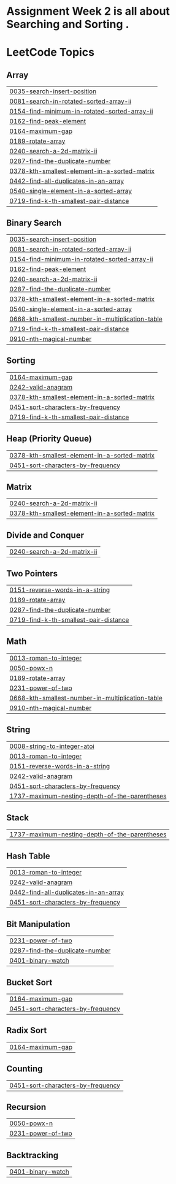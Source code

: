 # Assignment Week 2 is all about Searching and Sorting .

<!---LeetCode Topics Start-->
# LeetCode Topics
## Array
|  |
| ------- |
| [0035-search-insert-position](https://github.com/Tejashree2025/Assignment-Week-2/tree/master/0035-search-insert-position) |
| [0081-search-in-rotated-sorted-array-ii](https://github.com/Tejashree2025/Assignment-Week-2/tree/master/0081-search-in-rotated-sorted-array-ii) |
| [0154-find-minimum-in-rotated-sorted-array-ii](https://github.com/Tejashree2025/Assignment-Week-2/tree/master/0154-find-minimum-in-rotated-sorted-array-ii) |
| [0162-find-peak-element](https://github.com/Tejashree2025/Assignment-Week-2/tree/master/0162-find-peak-element) |
| [0164-maximum-gap](https://github.com/Tejashree2025/Assignment-Week-2/tree/master/0164-maximum-gap) |
| [0189-rotate-array](https://github.com/Tejashree2025/Assignment-Week-2/tree/master/0189-rotate-array) |
| [0240-search-a-2d-matrix-ii](https://github.com/Tejashree2025/Assignment-Week-2/tree/master/0240-search-a-2d-matrix-ii) |
| [0287-find-the-duplicate-number](https://github.com/Tejashree2025/Assignment-Week-2/tree/master/0287-find-the-duplicate-number) |
| [0378-kth-smallest-element-in-a-sorted-matrix](https://github.com/Tejashree2025/Assignment-Week-2/tree/master/0378-kth-smallest-element-in-a-sorted-matrix) |
| [0442-find-all-duplicates-in-an-array](https://github.com/Tejashree2025/Assignment-Week-2/tree/master/0442-find-all-duplicates-in-an-array) |
| [0540-single-element-in-a-sorted-array](https://github.com/Tejashree2025/Assignment-Week-2/tree/master/0540-single-element-in-a-sorted-array) |
| [0719-find-k-th-smallest-pair-distance](https://github.com/Tejashree2025/Assignment-Week-2/tree/master/0719-find-k-th-smallest-pair-distance) |
## Binary Search
|  |
| ------- |
| [0035-search-insert-position](https://github.com/Tejashree2025/Assignment-Week-2/tree/master/0035-search-insert-position) |
| [0081-search-in-rotated-sorted-array-ii](https://github.com/Tejashree2025/Assignment-Week-2/tree/master/0081-search-in-rotated-sorted-array-ii) |
| [0154-find-minimum-in-rotated-sorted-array-ii](https://github.com/Tejashree2025/Assignment-Week-2/tree/master/0154-find-minimum-in-rotated-sorted-array-ii) |
| [0162-find-peak-element](https://github.com/Tejashree2025/Assignment-Week-2/tree/master/0162-find-peak-element) |
| [0240-search-a-2d-matrix-ii](https://github.com/Tejashree2025/Assignment-Week-2/tree/master/0240-search-a-2d-matrix-ii) |
| [0287-find-the-duplicate-number](https://github.com/Tejashree2025/Assignment-Week-2/tree/master/0287-find-the-duplicate-number) |
| [0378-kth-smallest-element-in-a-sorted-matrix](https://github.com/Tejashree2025/Assignment-Week-2/tree/master/0378-kth-smallest-element-in-a-sorted-matrix) |
| [0540-single-element-in-a-sorted-array](https://github.com/Tejashree2025/Assignment-Week-2/tree/master/0540-single-element-in-a-sorted-array) |
| [0668-kth-smallest-number-in-multiplication-table](https://github.com/Tejashree2025/Assignment-Week-2/tree/master/0668-kth-smallest-number-in-multiplication-table) |
| [0719-find-k-th-smallest-pair-distance](https://github.com/Tejashree2025/Assignment-Week-2/tree/master/0719-find-k-th-smallest-pair-distance) |
| [0910-nth-magical-number](https://github.com/Tejashree2025/Assignment-Week-2/tree/master/0910-nth-magical-number) |
## Sorting
|  |
| ------- |
| [0164-maximum-gap](https://github.com/Tejashree2025/Assignment-Week-2/tree/master/0164-maximum-gap) |
| [0242-valid-anagram](https://github.com/Tejashree2025/Assignment-Week-2/tree/master/0242-valid-anagram) |
| [0378-kth-smallest-element-in-a-sorted-matrix](https://github.com/Tejashree2025/Assignment-Week-2/tree/master/0378-kth-smallest-element-in-a-sorted-matrix) |
| [0451-sort-characters-by-frequency](https://github.com/Tejashree2025/Assignment-Week-2/tree/master/0451-sort-characters-by-frequency) |
| [0719-find-k-th-smallest-pair-distance](https://github.com/Tejashree2025/Assignment-Week-2/tree/master/0719-find-k-th-smallest-pair-distance) |
## Heap (Priority Queue)
|  |
| ------- |
| [0378-kth-smallest-element-in-a-sorted-matrix](https://github.com/Tejashree2025/Assignment-Week-2/tree/master/0378-kth-smallest-element-in-a-sorted-matrix) |
| [0451-sort-characters-by-frequency](https://github.com/Tejashree2025/Assignment-Week-2/tree/master/0451-sort-characters-by-frequency) |
## Matrix
|  |
| ------- |
| [0240-search-a-2d-matrix-ii](https://github.com/Tejashree2025/Assignment-Week-2/tree/master/0240-search-a-2d-matrix-ii) |
| [0378-kth-smallest-element-in-a-sorted-matrix](https://github.com/Tejashree2025/Assignment-Week-2/tree/master/0378-kth-smallest-element-in-a-sorted-matrix) |
## Divide and Conquer
|  |
| ------- |
| [0240-search-a-2d-matrix-ii](https://github.com/Tejashree2025/Assignment-Week-2/tree/master/0240-search-a-2d-matrix-ii) |
## Two Pointers
|  |
| ------- |
| [0151-reverse-words-in-a-string](https://github.com/Tejashree2025/Assignment-Week-2/tree/master/0151-reverse-words-in-a-string) |
| [0189-rotate-array](https://github.com/Tejashree2025/Assignment-Week-2/tree/master/0189-rotate-array) |
| [0287-find-the-duplicate-number](https://github.com/Tejashree2025/Assignment-Week-2/tree/master/0287-find-the-duplicate-number) |
| [0719-find-k-th-smallest-pair-distance](https://github.com/Tejashree2025/Assignment-Week-2/tree/master/0719-find-k-th-smallest-pair-distance) |
## Math
|  |
| ------- |
| [0013-roman-to-integer](https://github.com/Tejashree2025/Assignment-Week-2/tree/master/0013-roman-to-integer) |
| [0050-powx-n](https://github.com/Tejashree2025/Assignment-Week-2/tree/master/0050-powx-n) |
| [0189-rotate-array](https://github.com/Tejashree2025/Assignment-Week-2/tree/master/0189-rotate-array) |
| [0231-power-of-two](https://github.com/Tejashree2025/Assignment-Week-2/tree/master/0231-power-of-two) |
| [0668-kth-smallest-number-in-multiplication-table](https://github.com/Tejashree2025/Assignment-Week-2/tree/master/0668-kth-smallest-number-in-multiplication-table) |
| [0910-nth-magical-number](https://github.com/Tejashree2025/Assignment-Week-2/tree/master/0910-nth-magical-number) |
## String
|  |
| ------- |
| [0008-string-to-integer-atoi](https://github.com/Tejashree2025/Assignment-Week-2/tree/master/0008-string-to-integer-atoi) |
| [0013-roman-to-integer](https://github.com/Tejashree2025/Assignment-Week-2/tree/master/0013-roman-to-integer) |
| [0151-reverse-words-in-a-string](https://github.com/Tejashree2025/Assignment-Week-2/tree/master/0151-reverse-words-in-a-string) |
| [0242-valid-anagram](https://github.com/Tejashree2025/Assignment-Week-2/tree/master/0242-valid-anagram) |
| [0451-sort-characters-by-frequency](https://github.com/Tejashree2025/Assignment-Week-2/tree/master/0451-sort-characters-by-frequency) |
| [1737-maximum-nesting-depth-of-the-parentheses](https://github.com/Tejashree2025/Assignment-Week-2/tree/master/1737-maximum-nesting-depth-of-the-parentheses) |
## Stack
|  |
| ------- |
| [1737-maximum-nesting-depth-of-the-parentheses](https://github.com/Tejashree2025/Assignment-Week-2/tree/master/1737-maximum-nesting-depth-of-the-parentheses) |
## Hash Table
|  |
| ------- |
| [0013-roman-to-integer](https://github.com/Tejashree2025/Assignment-Week-2/tree/master/0013-roman-to-integer) |
| [0242-valid-anagram](https://github.com/Tejashree2025/Assignment-Week-2/tree/master/0242-valid-anagram) |
| [0442-find-all-duplicates-in-an-array](https://github.com/Tejashree2025/Assignment-Week-2/tree/master/0442-find-all-duplicates-in-an-array) |
| [0451-sort-characters-by-frequency](https://github.com/Tejashree2025/Assignment-Week-2/tree/master/0451-sort-characters-by-frequency) |
## Bit Manipulation
|  |
| ------- |
| [0231-power-of-two](https://github.com/Tejashree2025/Assignment-Week-2/tree/master/0231-power-of-two) |
| [0287-find-the-duplicate-number](https://github.com/Tejashree2025/Assignment-Week-2/tree/master/0287-find-the-duplicate-number) |
| [0401-binary-watch](https://github.com/Tejashree2025/Assignment-Week-2/tree/master/0401-binary-watch) |
## Bucket Sort
|  |
| ------- |
| [0164-maximum-gap](https://github.com/Tejashree2025/Assignment-Week-2/tree/master/0164-maximum-gap) |
| [0451-sort-characters-by-frequency](https://github.com/Tejashree2025/Assignment-Week-2/tree/master/0451-sort-characters-by-frequency) |
## Radix Sort
|  |
| ------- |
| [0164-maximum-gap](https://github.com/Tejashree2025/Assignment-Week-2/tree/master/0164-maximum-gap) |
## Counting
|  |
| ------- |
| [0451-sort-characters-by-frequency](https://github.com/Tejashree2025/Assignment-Week-2/tree/master/0451-sort-characters-by-frequency) |
## Recursion
|  |
| ------- |
| [0050-powx-n](https://github.com/Tejashree2025/Assignment-Week-2/tree/master/0050-powx-n) |
| [0231-power-of-two](https://github.com/Tejashree2025/Assignment-Week-2/tree/master/0231-power-of-two) |
## Backtracking
|  |
| ------- |
| [0401-binary-watch](https://github.com/Tejashree2025/Assignment-Week-2/tree/master/0401-binary-watch) |
<!---LeetCode Topics End-->